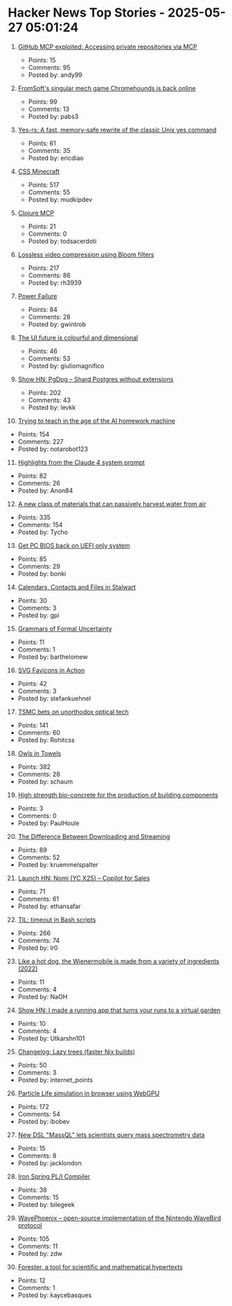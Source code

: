 # Hacker News Top Stories - 2025-05-27 05:01:24

1. [GitHub MCP exploited: Accessing private repositories via MCP](https://invariantlabs.ai/blog/mcp-github-vulnerability)
   - Points: 15
   - Comments: 95
   - Posted by: andy99

2. [FromSoft's singular mech game Chromehounds is back online](https://www.readonlymemo.com/interview-15-years-after-the-servers-shut-down-fromsofts-singular-mech-game-chromehounds-is-back-online/)
   - Points: 99
   - Comments: 13
   - Posted by: pabs3

3. [Yes-rs: A fast, memory-safe rewrite of the classic Unix yes command](https://github.com/jedisct1/yes-rs)
   - Points: 61
   - Comments: 35
   - Posted by: ericdiao

4. [CSS Minecraft](https://benjaminaster.com/css-minecraft/)
   - Points: 517
   - Comments: 55
   - Posted by: mudkipdev

5. [Clojure MCP](https://github.com/bhauman/clojure-mcp)
   - Points: 21
   - Comments: 0
   - Posted by: todsacerdoti

6. [Lossless video compression using Bloom filters](https://github.com/ross39/new_bloom_filter_repo/blob/main/README.md)
   - Points: 217
   - Comments: 86
   - Posted by: rh3939

7. [Power Failure](https://www.gwintrob.com/power-failure-review/)
   - Points: 84
   - Comments: 28
   - Posted by: gwintrob

8. [The UI future is colourful and dimensional](https://www.flarup.email/p/the-future-is-colourful-and-dimensional)
   - Points: 46
   - Comments: 53
   - Posted by: giuliomagnifico

9. [Show HN: PgDog – Shard Postgres without extensions](https://github.com/pgdogdev/pgdog)
   - Points: 202
   - Comments: 43
   - Posted by: levkk

10. [Trying to teach in the age of the AI homework machine](https://www.solarshades.club/p/dispatch-from-the-trenches-of-the)
   - Points: 154
   - Comments: 227
   - Posted by: notarobot123

11. [Highlights from the Claude 4 system prompt](https://simonwillison.net/2025/May/25/claude-4-system-prompt/)
   - Points: 82
   - Comments: 26
   - Posted by: Anon84

12. [A new class of materials that can passively harvest water from air](https://blog.seas.upenn.edu/penn-engineers-discover-a-new-class-of-materials-that-passively-harvest-water-from-air/)
   - Points: 335
   - Comments: 154
   - Posted by: Tycho

13. [Get PC BIOS back on UEFI only system](https://github.com/FlyGoat/csmwrap)
   - Points: 85
   - Comments: 29
   - Posted by: bonki

14. [Calendars, Contacts and Files in Stalwart](https://stalw.art/blog/collaboration/)
   - Points: 30
   - Comments: 3
   - Posted by: gpi

15. [Grammars of Formal Uncertainty](https://arxiv.org/abs/2505.20047)
   - Points: 11
   - Comments: 1
   - Posted by: barthelomew

16. [SVG Favicons in Action](https://css-tricks.com/svg-favicons-in-action/)
   - Points: 42
   - Comments: 3
   - Posted by: stefankuehnel

17. [TSMC bets on unorthodox optical tech](https://spectrum.ieee.org/microled-optical-chiplet)
   - Points: 141
   - Comments: 60
   - Posted by: Rohitcss

18. [Owls in Towels](https://owlsintowels.org/)
   - Points: 382
   - Comments: 28
   - Posted by: schaum

19. [High strength bio-concrete for the production of building components](https://www.nature.com/articles/s44296-023-00004-6)
   - Points: 3
   - Comments: 0
   - Posted by: PaulHoule

20. [The Difference Between Downloading and Streaming](https://danq.me/2025/05/26/downloading-vs-streaming/)
   - Points: 89
   - Comments: 52
   - Posted by: kruemmelspalter

21. [Launch HN: Nomi (YC X25) – Copilot for Sales](undefined)
   - Points: 71
   - Comments: 61
   - Posted by: ethansafar

22. [TIL: timeout in Bash scripts](https://heitorpb.github.io/bla/timeout/)
   - Points: 266
   - Comments: 74
   - Posted by: lr0

23. [Like a hot dog, the Wienermobile is made from a variety of ingredients (2022)](https://www.roadandtrack.com/car-culture/a38734853/wienermobile-has-corvette-g-wagen-and-nsx-parts/)
   - Points: 11
   - Comments: 4
   - Posted by: NaOH

24. [Show HN: I made a running app that turns your runs to a virtual garden](https://www.runandgrow.com/)
   - Points: 10
   - Comments: 4
   - Posted by: Utkarshn101

25. [Changelog: Lazy trees (faster Nix builds)](https://determinate.systems/posts/changelog-determinate-nix-352/)
   - Points: 50
   - Comments: 3
   - Posted by: internet_points

26. [Particle Life simulation in browser using WebGPU](https://lisyarus.github.io/blog/posts/particle-life-simulation-in-browser-using-webgpu.html)
   - Points: 172
   - Comments: 54
   - Posted by: ibobev

27. [New DSL "MassQL" lets scientists query mass spectrometry data](https://news.ucr.edu/articles/2025/05/12/new-computer-language-helps-spot-hidden-pollutants)
   - Points: 15
   - Comments: 8
   - Posted by: jacklondon

28. [Iron Spring PL/I Compiler](http://www.iron-spring.com/)
   - Points: 38
   - Comments: 15
   - Posted by: bilegeek

29. [WavePhoenix – open-source implementation of the Nintendo WaveBird protocol](https://github.com/loopj/wavephoenix)
   - Points: 105
   - Comments: 11
   - Posted by: zdw

30. [Forester, a tool for scientific and mathematical hypertexts](https://www.forester-notes.org/index/index.xml)
   - Points: 12
   - Comments: 1
   - Posted by: kaycebasques

